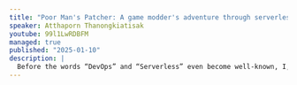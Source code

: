 ```yaml
---
title: "Poor Man's Patcher: A game modder's adventure through serverless sea without money"
speaker: Atthaporn Thanongkiatisak
youtube: 99l1LwRDBFM
managed: true
published: "2025-01-10"
description: |
  Before the words “DevOps” and “Serverless” even become well-known, I, as a hobbyist Game Modder, was trying to achieve these 2 things using JavaScript and a lot of free services for my mod distribution patcher app. In this talk, I’ll walk you through how I did it and what’s my thinking behind.
---
```

